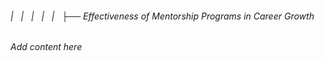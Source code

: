 ###### |   |   |   |   |   ├── Effectiveness of Mentorship Programs in Career Growth

*Add content here*